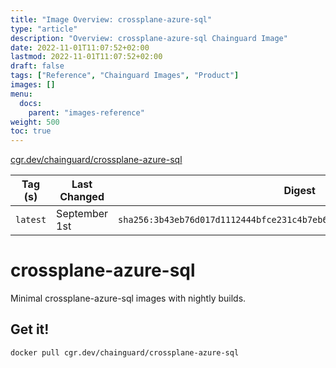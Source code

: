 ```yaml
---
title: "Image Overview: crossplane-azure-sql"
type: "article"
description: "Overview: crossplane-azure-sql Chainguard Image"
date: 2022-11-01T11:07:52+02:00
lastmod: 2022-11-01T11:07:52+02:00
draft: false
tags: ["Reference", "Chainguard Images", "Product"]
images: []
menu:
  docs:
    parent: "images-reference"
weight: 500
toc: true
---
```


[cgr.dev/chainguard/crossplane-azure-sql](https://github.com/chainguard-images/images/tree/main/images/crossplane-azure-sql)

| Tag (s)   | Last Changed  | Digest                                                                    |
|-----------|---------------|---------------------------------------------------------------------------|
|  `latest` | September 1st | `sha256:3b43eb76d017d1112444bfce231c4b7eb6cc973cad744eba5c3dcae40e3cac3b` |

# crossplane-azure-sql

Minimal crossplane-azure-sql images with nightly builds.

## Get it!

```shell
docker pull cgr.dev/chainguard/crossplane-azure-sql
```
